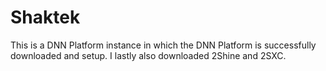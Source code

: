 # Shaktek
This is a DNN Platform instance in which the DNN Platform is successfully downloaded and setup. I lastly also downloaded 2Shine and 2SXC.
